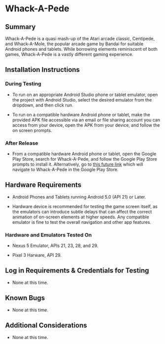 # Whack-A-Pede

## Summary

Whack-A-Pede is a quasi mash-up of the Atari arcade classic, Centipede, and Whack-A-Mole, the popular arcade game by Bandai for suitable Android phones and tablets.  While borrowing elements reminiscent of both games, Whack-A-Pede is a vastly different gaming experience.

## Installation Instructions

### During Testing

- To run on an appropriate Android Studio phone or tablet emulator, open the project with Android Studio, select the desired emulator from the dropdown, and then click run.

- To run on a compatible hardware Android phone or tablet, make the provided APK file accessible via an email or file sharing account you can access from your device, open the APK from your device, and follow the on screen prompts.

### After Release

- From a compatible hardware Android phone or tablet, open the Google Play Store, search for Whack-A-Pede, and follow the Google Play Store prompts to install it.  Alternatively, go to [this future link](https://www.google.com/whackapede) which will navigate to Whack-A-Pede in the Google Play Store.

## Hardware Requirements

- Android Phones and Tablets running Android 5.0 (API 21) or Later.

- Hardware device is recommended for testing the game screen itself, as the emulators can introduce subtle delays that can affect the correct animation of on-screen elements at higher speeds.  Any compatible emulator is fine to test the overall navigation and other app features.

### Hardware and Emulators Tested On

- Nexus 5 Emulator, APIs 21, 23, 28, and 29.

- Pixel 3 Harware, API 29.

## Log in Requirements & Credentials for Testing

- None at this time.

## Known Bugs

- None at this time.

## Additional Considerations

- None at this time.